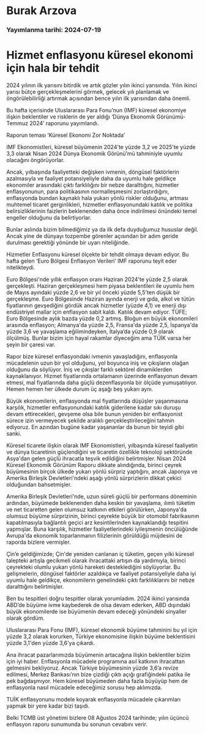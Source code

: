 # Burak Arzova

### Yayımlanma tarihi: 2024-07-19

# Hizmet enflasyonu küresel ekonomi için hala bir tehdit

2024 yılının ilk yarısını bitirdik ve artık gözler yılın ikinci yarısında. Yılın ikinci yarısı bütçe gerçekleşmelerini görmek, gelecek yılı planlamak ve öngörülebilirliği artırmak açısından bence yılın ilk yarısından daha önemli.

Bu hafta içerisinde Uluslararası Para Fonu’nun (IMF) küresel ekonomiye ilişkin beklentiler ve risklerin de yer aldığı ‘Dünya Ekonomik Görünümü- Temmuz 2024’ raporunu yayımlandı.

Raporun teması ‘Küresel Ekonomi Zor Noktada’

IMF Ekonomistleri, küresel büyümenin 2024'te yüzde 3,2 ve 2025'te yüzde 3,3 olarak Nisan 2024 Dünya Ekonomik Görünü’mü tahminiyle uyumlu olacağını öngörüyorlar.

Ancak, yılbaşında faaliyetteki değişken ivmenin, döngüsel faktörlerin azalmasıyla ve faaliyet potansiyeliyle daha da uyumlu hale geldikçe ekonomiler arasındaki çıktı farklılığını bir nebze daralttığını, hizmetler enflasyonunun, para politikasının normalleşmesini zorlaştırdığını, enflasyonda bundan kaynaklı hala yukarı yönlü riskler olduğunu, artması muhtemel ticaret gerginlikleri, hizmetler enflasyonundaki katılık ve politika belirsizliklerinin faizlerin beklenenden daha önce indirilmesi önündeki temel engeller olduğunu da belirtiyorlar.

Bunlar aslında bizim bilmediğimiz ya da ilk defa duyduğumuz hususlar değil. Ancak yine de dünyayı tozpembe görenler açısından bir adım geride durulması gerektiği yönünde bir uyarı niteliğinde.

Hizmetler Enflasyonu küresel ölçekte bir tehdit olmaya devam ediyor. Bu hafta gelen ‘Euro Bölgesi Enflasyon Verileri’ IMF raporunu teyit eder nitelikteydi.

Euro Bölgesi'nde yıllık enflasyon oranı Haziran 2024'te yüzde 2,5 olarak gerçekleşti. Haziran gerçekleşmesi hem piyasa beklentileri ile uyumlu hem de Mayıs ayındaki yüzde 2,6 ve bir yıl önceki yüzde 5,5'ten düşük bir gerçekleşme. Euro Bölgesinde Haziran ayında enerji ve gıda, alkol ve tütün fiyatlarının gevşediğini gördük ancak hizmetler (yüzde 4,1) ve enerji dışı endüstriyel mallar için enflasyon sabit kaldı. Katılık devam ediyor. TÜFE; Euro Bölgesinde aylık bazda yüzde 0,2 artmış. Bloğun en büyük ekonomileri arasında enflasyon; Almanya'da yüzde 2,5, Fransa'da yüzde 2,5, İspanya'da yüzde 3,6 ve yavaşlama eğilimindeyken, İtalya’da yüzde 0,9 olarak ölçülmüş. Bunlar bizim için hayal rakamlar diyeceğim ama TÜİK varsa her şeyin bir çaresi var.

Rapor bize küresel enflasyondaki ivmenin yavaşladığını, enflasyonla mücadelenin uzun bir yol olduğunu, yol boyunca iniş ve çıkışların olağan olduğunu da söylüyor. İniş ve çıkışlar farklı sektörel dinamiklerden kaynaklanıyor. Hizmet fiyatlarında ortalamanın üzerinde enflasyonun devam etmesi, mal fiyatlarında daha güçlü dezenflasyonla bir ölçüde yumuşatılıyor. Hemen hemen her ülkede durum üç aşağı beş yukarı aynı.

Büyük ekonomilerin, enflasyonda mal fiyatlarında düşüşler yaşanmasına karşılık, hizmetler enflasyonundaki katılık giderilene kadar sıkı duruşu devam ettirecekleri, gevşeme olsa bile bunun yeniden bir enflasyonist sürece izin vermeyecek şekilde aralıklı gerçekleştirileceğini tahmin ediyoruz. En azından bugüne kadar yaşananlar da bunun bir teyidi gibi sanki.

Küresel ticarete ilişkin olarak IMF Ekonomistleri, yılbaşında küresel faaliyetin ve dünya ticaretinin güçlendiğini ve ticaretin özellikle teknoloji sektöründe Asya'dan gelen güçlü ihracatla teşvik edildiğini belirtmişler. Nisan 2024 Küresel Ekonomik Görünüm Raporu dikkate alındığında, birinci çeyrek büyümesinin birçok ülkede yukarı yönlü sürpriz yaptığını, ancak Japonya ve Amerika Birleşik Devletleri'ndeki aşağı yönlü sürprizlerin dikkat çekici olduğundan bahsetmişler.

Amerika Birleşik Devletleri'nde, uzun süreli güçlü bir performans döneminin ardından, büyümede beklenenden daha keskin bir yavaşlama, ılımlı tüketim ve net ticaretten gelen olumsuz katkının etkileri görülürken, Japonya'da olumsuz büyüme sürprizinin, birinci çeyrekte büyük bir otomobil fabrikasının kapatılmasıyla bağlantılı geçici arz kesintilerinden kaynaklandığı tespitini yapmışlar. Buna karşılık, hizmetler faaliyetlerindeki iyileşmenin öncülüğünde Avrupa'da ekonomik toparlanmanın filizlerinin görüldüğü müjdesini de raporda bizlere vermişler.

Çin’e geldiğimizde; Çin'de yeniden canlanan iç tüketim, geçen yılki küresel talepteki artışla gecikmeli olarak ihracattaki artışın da yardımıyla, birinci çeyrekteki olumlu yukarı yönlü hareketi desteklediğini söylüyorlar. Bu gelişmelerin, döngüsel faktörler azaldıkça ve faaliyet potansiyeliyle daha iyi uyumlu hale geldikçe, ekonomilerin genelindeki çıktı farklılıklarını bir nebze daralttığını belirtmişler.

Ben bu tespitleri doğru tespitler olarak yorumladım. 2024 ikinci yarısında ABD’de büyüme ivme kaybederek de olsa devam ederken, ABD dışındaki büyük ekonomilerde ise büyümenin devam edeceği yönündeki sinyaller olarak gördüm.

Uluslararası Para Fonu (IMF), küresel ekonomik büyüme tahminini bu yıl için yüzde 3,2 olarak korurken, Türkiye ekonomisine ilişkin büyüme beklentisini yüzde 3,1'den yüzde 3,6'ya çıkardı.

Ana ihracat pazarlarımızda büyümenin artacağına ilişkin beklentiler bizim için iyi haber. Enflasyonla mücadele programına asıl katkının ihracattan gelmesini bekliyoruz. Ancak Türkiye büyümesinin yüzde 3,6’a revize edilmesi, Merkez Bankası’nın bize çizdiği çıktı açığı grafiğindeki patika ile pek bağdaşmıyor. Hem küresel büyümeden daha fazla büyüyüp hem de enflasyonla nasıl mücadele edeceğimiz sorusu hep aklımızda.

TUİK enflasyonunu modele koyarak enflasyonla mücadele çıkarımları yapmak bir yere kadar bizi taşıdı.

Belki TCMB üst yönetimi bizlere 08 Ağustos 2024 tarihinde; yılın üçüncü enflasyon raporu sunumunda bu sorunun cevabını verir.



